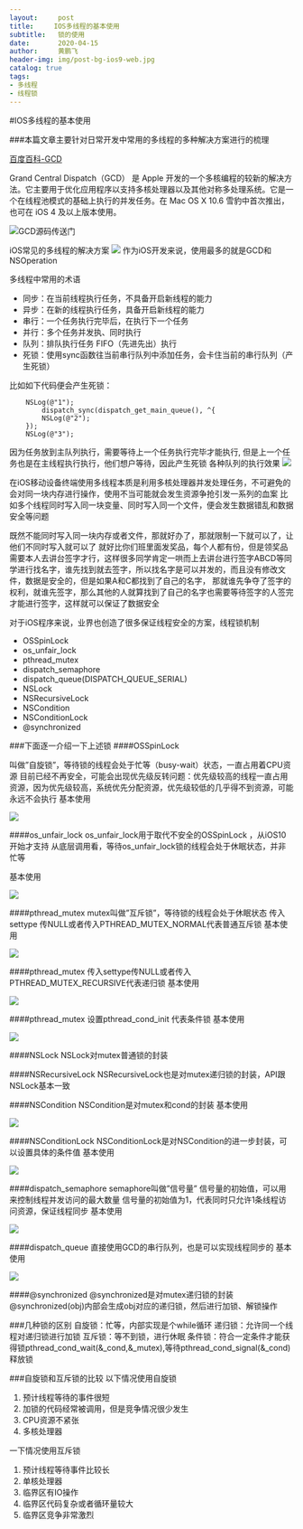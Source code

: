 ```yaml
---
layout:     post
title:     IOS多线程的基本使用
subtitle:   锁的使用
date:       2020-04-15
author:     黄鹏飞
header-img: img/post-bg-ios9-web.jpg
catalog: true
tags:
- 多线程
- 线程锁
---
```



#IOS多线程的基本使用

###本篇文章主要针对日常开发中常用的多线程的多种解决方案进行的梳理


[百度百科-GCD](https://baike.baidu.com/item/GCD) 

Grand Central Dispatch（GCD） 是 Apple 开发的一个多核编程的较新的解决方法。它主要用于优化应用程序以支持多核处理器以及其他对称多处理系统。它是一个在线程池模式的基础上执行的并发任务。在 Mac OS X 10.6 雪豹中首次推出，也可在 iOS 4 及以上版本使用。

![GCD源码传送门](https://github.com/apple/swift-corelibs-libdispatch)

iOS常见的多线程的解决方案
![](../img/Thread/thread_types.png)
作为iOS开发来说，使用最多的就是GCD和NSOperation

多线程中常用的术语

* 同步：在当前线程执行任务，不具备开启新线程的能力
* 异步：在新的线程执行任务，具备开启新线程的能力
* 串行：一个任务执行完毕后，在执行下一个任务
* 并行：多个任务并发执、同时执行
* 队列：排队执行任务 FIFO（先进先出）执行
* 死锁：使用sync函数往当前串行队列中添加任务，会卡住当前的串行队列（产生死锁）

比如如下代码便会产生死锁：

		NSLog(@"1");
    		dispatch_sync(dispatch_get_main_queue(), ^{
      		NSLog(@"2");
	   	});
	   	NSLog(@"3");
    	
因为任务放到主队列执行，需要等待上一个任务执行完毕才能执行, 但是上一个任务也是在主线程执行执行，他们想户等待，因此产生死锁
各种队列的执行效果
![](../img/Thread/a_sync.png)


在iOS移动设备终端使用多线程本质是利用多核处理器并发处理任务，不可避免的会对同一块内存进行操作，使用不当可能就会发生资源争抢引发一系列的血案
比如多个线程同时写入同一块变量、同时写入同一个文件，便会发生数据错乱和数据安全等问题

既然不能同时写入同一块内存或者文件，那就好办了，那就限制一下就可以了，让他们不同时写入就可以了
就好比你们班里面发奖品，每个人都有份，但是领奖品需要本人去讲台签字才行，这样很多同学肯定一哄而上去讲台进行签字ABCD等同学进行找名字，谁先找到就去签字，所以找名字是可以并发的，而且没有修改文件，数据是安全的，但是如果A和C都找到了自己的名字，
那就谁先争夺了签字的权利，就谁先签字，那么其他的人就算找到了自己的名字也需要等待签字的人签完才能进行签字，这样就可以保证了数据安全

对于iOS程序来说，业界也创造了很多保证线程安全的方案，线程锁机制

* OSSpinLock 
* os_unfair_lock 
* pthread_mutex 
* dispatch_semaphore 
* dispatch_queue(DISPATCH_QUEUE_SERIAL) 
* NSLock 
* NSRecursiveLock 
* NSCondition 
* NSConditionLock 
* @synchronized 


###下面逐一介绍一下上述锁
####OSSpinLock

叫做”自旋锁”，等待锁的线程会处于忙等（busy-wait）状态，一直占用着CPU资源
目前已经不再安全，可能会出现优先级反转问题：优先级较高的线程一直占用资源，因为优先级较高，系统优先分配资源，优先级较低的几乎得不到资源，可能永远不会执行
基本使用

![](../img/Thread/OSSpink.jpg)

####os_unfair_lock
os_unfair_lock用于取代不安全的OSSpinLock ，从iOS10开始才支持
从底层调用看，等待os_unfair_lock锁的线程会处于休眠状态，并非忙等

基本使用

![](../img/Thread/unfair.jpg)

####pthread_mutex
mutex叫做”互斥锁”，等待锁的线程会处于休眠状态
传入settype 传NULL或者传入PTHREAD_MUTEX_NORMAL代表普通互斥锁
基本使用

![](../img/Thread/mutex_normal.jpg)

####pthread_mutex
传入settype传NULL或者传入PTHREAD_MUTEX_RECURSIVE代表递归锁
基本使用

![](../img/Thread/recursive.jpg)

####pthread_mutex 
设置pthread_cond_init 代表条件锁
基本使用

![](../img/Thread/mutex_cond.jpg)

####NSLock
NSLock对mutex普通锁的封装

####NSRecursiveLock
NSRecursiveLock也是对mutex递归锁的封装，API跟NSLock基本一致

####NSCondition
NSCondition是对mutex和cond的封装
基本使用

![](../img/Thread/condition.jpg)

####NSConditionLock
NSConditionLock是对NSCondition的进一步封装，可以设置具体的条件值
基本使用

![](../img/Thread/conditionLock.jpg)

####dispatch_semaphore
semaphore叫做”信号量”
信号量的初始值，可以用来控制线程并发访问的最大数量
信号量的初始值为1，代表同时只允许1条线程访问资源，保证线程同步
基本使用

![](../img/Thread/semphore.jpg)

####dispatch_queue
直接使用GCD的串行队列，也是可以实现线程同步的
基本使用

![](../img/Thread/dispatch.jpg)

####@synchronized
@synchronized是对mutex递归锁的封装
@synchronized(obj)内部会生成obj对应的递归锁，然后进行加锁、解锁操作

###几种锁的区别
自旋锁：忙等，内部实现是个while循环
递归锁：允许同一个线程对递归锁进行加锁
互斥锁：等不到锁，进行休眠
条件锁：符合一定条件才能获得锁pthread_cond_wait(&_cond,&_mutex),等待pthread_cond_signal(&_cond)释放锁

###自旋锁和互斥锁的比较
以下情况使用自旋锁
1. 预计线程等待的事件很短
2. 加锁的代码经常被调用，但是竞争情况很少发生
3. CPU资源不紧张
4. 多核处理器

一下情况使用互斥锁
1. 预计线程等待事件比较长
2. 单核处理器
3. 临界区有IO操作
4. 临界区代码复杂或者循环量较大
5. 临界区竞争非常激烈	





